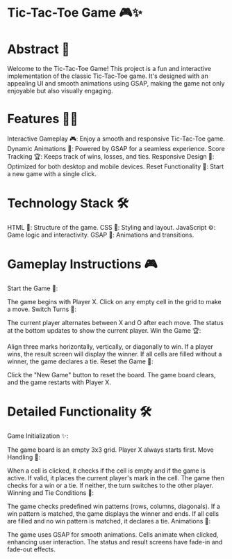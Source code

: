 # Tic-Tac-Toe Game 🎮✨

# Abstract 🌟
Welcome to the Tic-Tac-Toe Game! This project is a fun and interactive implementation of the classic Tic-Tac-Toe game. 
It's designed with an appealing UI and smooth animations using GSAP, making the game not only enjoyable but also visually engaging.

# Features 🌟✨
Interactive Gameplay 🎮: Enjoy a smooth and responsive Tic-Tac-Toe game.
Dynamic Animations 🎨: Powered by GSAP for a seamless experience.
Score Tracking 🏆: Keeps track of wins, losses, and ties.
Responsive Design 📱: Optimized for both desktop and mobile devices.
Reset Functionality 🔄: Start a new game with a single click.


# Technology Stack 🛠️
HTML 📝: Structure of the game.
CSS 🎨: Styling and layout.
JavaScript ⚙️: Game logic and interactivity.
GSAP 🌟: Animations and transitions.

# Gameplay Instructions 🎮
Start the Game 🎉:

The game begins with Player X.
Click on any empty cell in the grid to make a move.
Switch Turns 🔄:

The current player alternates between X and O after each move.
The status at the bottom updates to show the current player.
Win the Game 🏆:

Align three marks horizontally, vertically, or diagonally to win.
If a player wins, the result screen will display the winner.
If all cells are filled without a winner, the game declares a tie.
Reset the Game 🔁:

Click the "New Game" button to reset the board.
The game board clears, and the game restarts with Player X.


# Detailed Functionality 🛠️
Game Initialization ✨:

The game board is an empty 3x3 grid.
Player X always starts first.
Move Handling 🎲:

When a cell is clicked, it checks if the cell is empty and if the game is active.
If valid, it places the current player's mark in the cell.
The game then checks for a win or a tie.
If neither, the turn switches to the other player.
Winning and Tie Conditions 🎯:

The game checks predefined win patterns (rows, columns, diagonals).
If a win pattern is matched, the game displays the winner and ends.
If all cells are filled and no win pattern is matched, it declares a tie.
Animations 💫:

The game uses GSAP for smooth animations.
Cells animate when clicked, enhancing user interaction.
The status and result screens have fade-in and fade-out effects.
